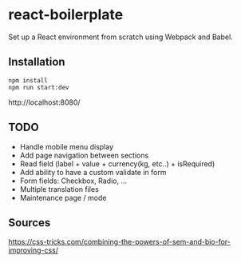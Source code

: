# react-boilerplate

Set up a React environment from scratch using Webpack and Babel.

## Installation

```
npm install
npm run start:dev
```

http://localhost:8080/

## TODO

-   Handle mobile menu display
-   Add page navigation between sections
-   Read field (label + value + currency(kg, etc..) + isRequired)
-   Add ability to have a custom validate in form
-   Form fields: Checkbox, Radio, ...
-   Multiple translation files
-   Maintenance page / mode

## Sources

https://css-tricks.com/combining-the-powers-of-sem-and-bio-for-improving-css/

